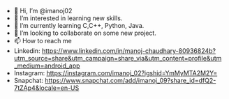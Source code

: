 - 👋 Hi, I’m @imanoj02
- 👀 I’m interested in learning new skills.
- 🌱 I’m currently learning C,C++, Python, Java.
- 💞️ I’m looking to collaborate on some new project.
- 📫 How to reach me
- Linkedin: https://www.linkedin.com/in/manoj-chaudhary-80936824b?utm_source=share&utm_campaign=share_via&utm_content=profile&utm_medium=android_app
- Instagram: https://instagram.com/imanoj_02?igshid=YmMyMTA2M2Y=
- Snapchat: https://www.snapchat.com/add/imanoj_09?share_id=dfQ2-7tZAp4&locale=en-US


<!---
imanoj02/imanoj02 is a ✨ special ✨ repository because its `README.md` (this file) appears on your GitHub profile.
You can click the Preview link to take a look at your changes.
--->
